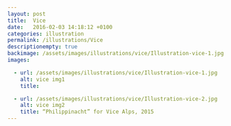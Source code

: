 ```yaml
---
layout: post
title:  Vice
date:   2016-02-03 14:18:12 +0100
categories: illustration
permalink: /illustrations/Vice
descriptionempty: true
backimage: /assets/images/illustrations/vice/Illustration-vice-1.jpg
images:

  - url: /assets/images/illustrations/vice/Illustration-vice-1.jpg
    alt: vice img1
    title:

  - url: /assets/images/illustrations/vice/Illustration-vice-2.jpg
    alt: vice img2
    title: “Philippinacht” for Vice Alps, 2015
---
```

